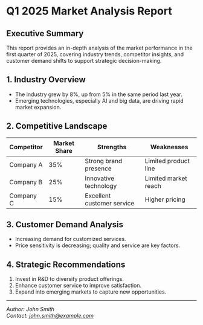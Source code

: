 # Q1 2025 Market Analysis Report

## Executive Summary

This report provides an in-depth analysis of the market performance in the first quarter of 2025, covering industry trends, competitor insights, and customer demand shifts to support strategic decision-making.

## 1. Industry Overview

- The industry grew by 8%, up from 5% in the same period last year.
- Emerging technologies, especially AI and big data, are driving rapid market expansion.

## 2. Competitive Landscape

| Competitor | Market Share | Strengths                  | Weaknesses           |
| ---------- | ------------ | -------------------------- | -------------------- |
| Company A  | 35%          | Strong brand presence      | Limited product line |
| Company B  | 25%          | Innovative technology      | Limited market reach |
| Company C  | 15%          | Excellent customer service | Higher pricing       |

## 3. Customer Demand Analysis

- Increasing demand for customized services.
- Price sensitivity is decreasing; quality and service are key factors.

## 4. Strategic Recommendations

1. Invest in R&D to diversify product offerings.
2. Enhance customer service to improve satisfaction.
3. Expand into emerging markets to capture new opportunities.

---

_Author: John Smith_  
_Contact: [john.smith@example.com](mailto:john.smith@example.com)_
